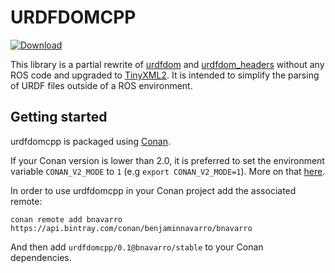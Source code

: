 # URDFDOMCPP

[ ![Download](https://api.bintray.com/packages/benjaminnavarro/bnavarro/urdfdomcpp%3Abnavarro/images/download.svg?version=1.0%3Astable) ](https://bintray.com/benjaminnavarro/bnavarro/urdfdomcpp%3Abnavarro/1.0%3Astable/link)

This library is a partial rewrite of [urdfdom](https://github.com/ros/urdfdom) and [urdfdom_headers](https://github.com/ros/urdfdom_headers) without any ROS code and upgraded to [TinyXML2](https://github.com/leethomason/tinyxml2). It is intended to simplify the parsing of URDF files outside of a ROS environment.

## Getting started

urdfdomcpp is packaged using [Conan](https://conan.io/).

If your Conan version is lower than 2.0, it is preferred to set the environment variable `CONAN_V2_MODE` to `1` (e.g `export CONAN_V2_MODE=1`). More on that [here](https://docs.conan.io/en/latest/reference/conan_v2_mode.html).

In order to use urdfdomcpp in your Conan project add the associated remote:
```
conan remote add bnavarro https://api.bintray.com/conan/benjaminnavarro/bnavarro
```
And then add `urdfdomcpp/0.1@bnavarro/stable` to your Conan dependencies.